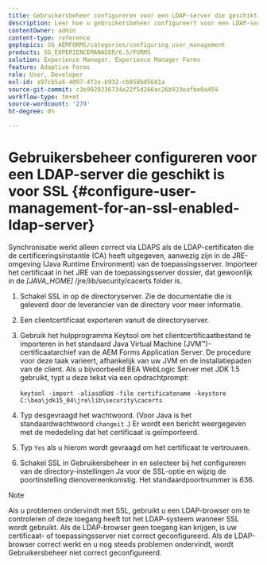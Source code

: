 ```yaml
---
title: Gebruikersbeheer configureren voor een LDAP-server die geschikt is voor SSL
description: Leer hoe u gebruikersbeheer configureert voor een LDAP-server die geschikt is voor SSL, zodat synchronisatie correct werkt via LDAPS.
contentOwner: admin
content-type: reference
geptopics: SG_AEMFORMS/categories/configuring_user_management
products: SG_EXPERIENCEMANAGER/6.5/FORMS
solution: Experience Manager, Experience Manager Forms
feature: Adaptive Forms
role: User, Developer
exl-id: a97cb5a6-4097-4f2e-b932-cb858bd5681a
source-git-commit: c3e9029236734e22f5d266ac26b923eafbe0a459
workflow-type: tm+mt
source-wordcount: '279'
ht-degree: 0%

---
```


# Gebruikersbeheer configureren voor een LDAP-server die geschikt is voor SSL {#configure-user-management-for-an-ssl-enabled-ldap-server}

Synchronisatie werkt alleen correct via LDAPS als de LDAP-certificaten die de certificeringsinstantie (CA) heeft uitgegeven, aanwezig zijn in de JRE-omgeving (Java Runtime Environment) van de toepassingsserver. Importeer het certificaat in het JRE van de toepassingsserver dossier, dat gewoonlijk in de *[JAVA_HOME]* /jre/lib/security/cacerts folder is.

1. Schakel SSL in op de directoryserver. Zie de documentatie die is geleverd door de leverancier van de directory voor meer informatie.
1. Een clientcertificaat exporteren vanuit de directoryserver.
1. Gebruik het hulpprogramma Keytool om het clientcertificaatbestand te importeren in het standaard Java Virtual Machine (JVM™)-certificaatarchief van de AEM Forms Application Server. De procedure voor deze taak varieert, afhankelijk van uw JVM en de installatiepaden van de client. Als u bijvoorbeeld BEA WebLogic Server met JDK 1.5 gebruikt, typt u deze tekst via een opdrachtprompt:

   `keytool -import -alias`*alias* `-file certificatename -keystore C:\bea\jdk15_04\jre\lib\security\cacerts`

1. Typ desgevraagd het wachtwoord. (Voor Java is het standaardwachtwoord `changeit` .) Er wordt een bericht weergegeven met de mededeling dat het certificaat is geïmporteerd.
1. Typ `Yes` als u hierom wordt gevraagd om het certificaat te vertrouwen.
1. Schakel SSL in Gebruikersbeheer in en selecteer bij het configureren van de directory-instellingen Ja voor de SSL-optie en wijzig de poortinstelling dienovereenkomstig. Het standaardpoortnummer is 636.

>[!NOTE]
>
>Als u problemen ondervindt met SSL, gebruikt u een LDAP-browser om te controleren of deze toegang heeft tot het LDAP-systeem wanneer SSL wordt gebruikt. Als de LDAP-browser geen toegang kan krijgen, is uw certificaat- of toepassingsserver niet correct geconfigureerd. Als de LDAP-browser correct werkt en u nog steeds problemen ondervindt, wordt Gebruikersbeheer niet correct geconfigureerd.
